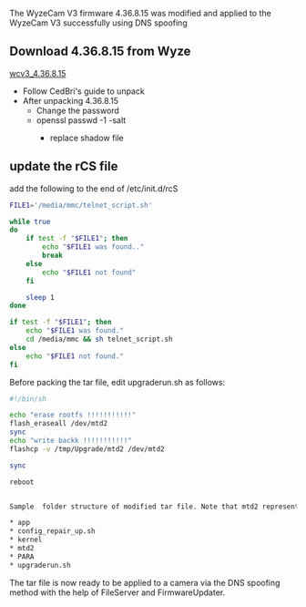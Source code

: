 The WyzeCam V3 firmware 4.36.8.15 was modified and applied to the WyzeCam V3 successfully using DNS spoofing

## Download 4.36.8.15 from Wyze 
[wcv3_4.36.8.15](https://download.wyzecam.com/firmware/v3/demo_wcv3_4.36.8.15.zip)
* Follow CedBri's guide to unpack
* After unpacking 4.36.8.15
	 * Change the password 
	 * openssl passwd -1 -salt <YOUR SALT> <YOUR PASSWORD>
	     * replace shadow file
 
## update the rCS file

add the following to the end of /etc/init.d/rcS
```bash
FILE1='/media/mmc/telnet_script.sh'

while true
do
    if test -f "$FILE1"; then
        echo "$FILE1 was found.."
        break
    else
        echo "$FILE1 not found"
    fi

    sleep 1
done

if test -f "$FILE1"; then
    echo "$FILE1 was found."
    cd /media/mmc && sh telnet_script.sh
else
    echo "$FILE1 not found."
fi

```

Before packing the tar file, edit upgraderun.sh as follows:
```bash
#!/bin/sh

echo "erase rootfs !!!!!!!!!!!"
flash_eraseall /dev/mtd2
sync
echo "write backk !!!!!!!!!!!"
flashcp -v /tmp/Upgrade/mtd2 /dev/mtd2

sync

reboot


Sample  folder structure of modified tar file. Note that mtd2 represents what was modified

* app
* config_repair_up.sh
* kernel
* mtd2
* PARA
* upgraderun.sh


```
The tar file is now ready to be applied to a camera via the DNS spoofing method with the help of FileServer and FirmwareUpdater.


